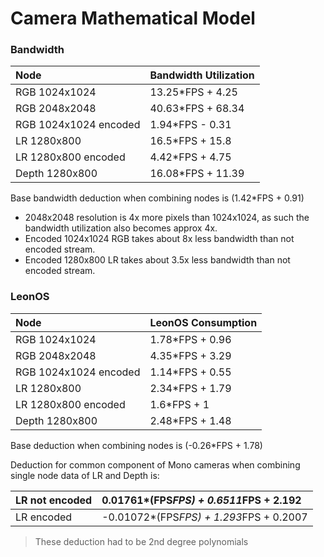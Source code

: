 # Camera Mathematical Model

### Bandwidth

| Node              | Bandwidth Utilization |
| :---------------- | :------ |
| RGB 1024x1024        |   13.25*FPS + 4.25   |
| RGB 2048x2048           |   40.63*FPS + 68.34   |
| RGB 1024x1024 encoded    |  1.94*FPS - 0.31   |
| LR 1280x800 |  16.5*FPS + 15.8   |
| LR 1280x800 encoded |  4.42*FPS + 4.75   |
| Depth 1280x800 |  16.08*FPS + 11.39   |

Base bandwidth deduction when combining nodes is (1.42*FPS + 0.91)

- 2048x2048 resolution is 4x more pixels than 1024x1024, as such the bandwidth utilization also becomes approx 4x.
- Encoded 1024x1024 RGB takes about 8x less bandwidth than not encoded stream.
- Encoded 1280x800 LR takes about 3.5x less bandwidth than not encoded stream.

### LeonOS

| Node              | LeonOS Consumption |
| :---------------- | :------ |
| RGB 1024x1024        |   1.78*FPS + 0.96   |
| RGB 2048x2048           |   4.35*FPS + 3.29   |
| RGB 1024x1024 encoded    |  1.14*FPS + 0.55   |
| LR 1280x800 |  2.34*FPS + 1.79   |
| LR 1280x800 encoded |  1.6*FPS + 1   |
| Depth 1280x800 |  2.48*FPS + 1.48   |

Base deduction when combining nodes is (-0.26*FPS + 1.78)

Deduction for common component of Mono cameras when combining single node data of LR and Depth is:


| LR not encoded |  0.01761*(FPS*FPS) + 0.6511*FPS + 2.192   |
| :---------------- | :------ |
| LR encoded |  -0.01072*(FPS*FPS) + 1.293*FPS + 0.2007   |

> These deduction had to be 2nd degree polynomials
